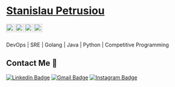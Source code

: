  # <a href="https://www.linkedin.com/in/petrusioustanislau/">Stanislau Petrusiou</a>
 
<a href="https://www.linkedin.com/in/petrusioustanislau">
  <img align="left" alt="Stanislau's LinkedIn" width="22px" src="https://cdn.jsdelivr.net/npm/simple-icons@v3/icons/linkedin.svg" />
</a>
<a href="https://github.com/PetrusHahol">
  <img align="left" alt="Stanislau's Github" width="22px" src="https://cdn.jsdelivr.net/npm/simple-icons@v3/icons/github.svg" />
</a>
<a href="https://instagram.com/_pet1us_">
  <img align="left" alt="Stanislau's Instagram" width="22px" src="https://cdn.jsdelivr.net/npm/simple-icons@v3/icons/instagram.svg" />
</a>
<a href="https://www.facebook.com/pet1us">
  <img align="left" alt="Stanislau's Facebook" width="22px" src="https://cdn.jsdelivr.net/npm/simple-icons@v3/icons/facebook.svg" />
</a>

<br/>
<br/>

DevOps | SRE | Golang | Java | Python | Competitive Programming


##  Contact Me :speech_balloon:
[![Linkedin Badge](https://img.shields.io/badge/-petrusioustanislau-blue?style=flat-square&logo=Linkedin&logoColor=white&link=https://www.linkedin.com/in/petrusioustanislau/)](https://www.linkedin.com/in/petrusioustanislau/) [![Gmail Badge](https://img.shields.io/badge/-petius96@gmail.com-c14438?style=flat-square&logo=Gmail&logoColor=white&link=mailto:petius96@gmail.com)](mailto:petius96@gmail.com) [![Instagram Badge](https://img.shields.io/badge/-@_pet1us_-e4405f?style=flat-square&labelColor=f94877&logo=instagram&logoColor=white&link=https://www.instagram.com/_pet1us_/)](https://www.instagram.com/_pet1us_/)
